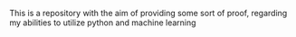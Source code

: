 This is a repository with the aim of providing some sort of proof, regarding my abilities to utilize python and machine learning
